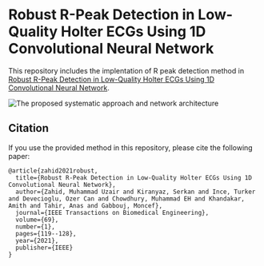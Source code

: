 # Robust R-Peak Detection in Low-Quality Holter ECGs Using 1D Convolutional Neural Network

This repository includes the implentation of R peak detection method in [Robust R-Peak Detection in Low-Quality Holter ECGs Using 1D Convolutional Neural Network](https://ieeexplore.ieee.org/abstract/document/9451595).





![The proposed systematic approach and network architecture](https://user-images.githubusercontent.com/43520052/162128277-43fef402-38c6-4bdd-b198-2ca117a7fae7.png)






## Citation

If you use the provided method in this repository, please cite the following paper:

```
@article{zahid2021robust,
  title={Robust R-Peak Detection in Low-Quality Holter ECGs Using 1D Convolutional Neural Network},
  author={Zahid, Muhammad Uzair and Kiranyaz, Serkan and Ince, Turker and Devecioglu, Ozer Can and Chowdhury, Muhammad EH and Khandakar, Amith and Tahir, Anas and Gabbouj, Moncef},
  journal={IEEE Transactions on Biomedical Engineering},
  volume={69},
  number={1},
  pages={119--128},
  year={2021},
  publisher={IEEE}
}
```
